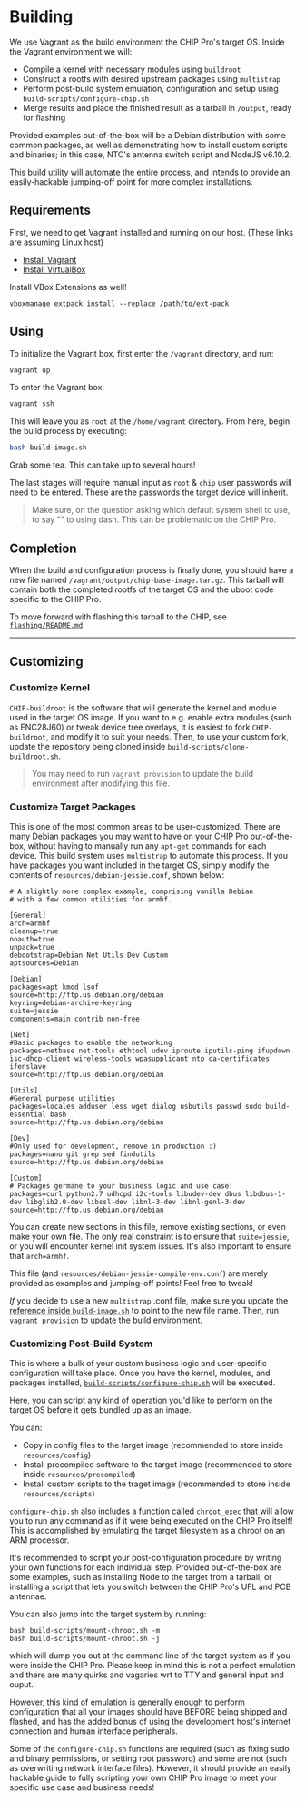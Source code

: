 # Building
We use Vagrant as the build environment the CHIP Pro's target OS.  Inside the Vagrant environment we will:

*  Compile a kernel with necessary modules using `buildroot`
*  Construct a rootfs with desired upstream packages using `multistrap`
*  Perform post-build system emulation, configuration and setup using `build-scripts/configure-chip.sh`
*  Merge results and place the finished result as a tarball in `/output`, ready for flashing

Provided examples out-of-the-box will be a Debian distribution with some common packages, as well as demonstrating how to install custom scripts and binaries; in this case, NTC's antenna switch script and NodeJS v6.10.2.

This build utility will automate the entire process, and intends to provide an easily-hackable jumping-off point for more complex installations.

## Requirements
First, we need to get Vagrant installed and running on our host.  (These links are assuming Linux host)

* [Install Vagrant](https://www.vagrantup.com/downloads.html)
* [Install VirtualBox](https://www.virtualbox.org/wiki/Linux_Downloads)

Install VBox Extensions as well!

```
vboxmanage extpack install --replace /path/to/ext-pack
```

## Using
To initialize the Vagrant box, first enter the `/vagrant` directory, and run:

```bash
vagrant up
```

To enter the Vagrant box:
```bash
vagrant ssh
```

This will leave you as `root` at the `/home/vagrant` directory.  From here, begin the build process by executing:

```bash
bash build-image.sh
```

Grab some tea.  This can take up to several hours!

The last stages will require manual input as `root` & `chip` user passwords will need to be entered.  These are the passwords the target device will inherit.

> Make sure, on the question asking which default system shell to use, to say "<No>" to using dash.  This can be problematic on the CHIP Pro.

## Completion
When the build and configuration process is finally done, you should have a new file named `/vagrant/output/chip-base-image.tar.gz`.  This tarball will contain both the completed rootfs of the target OS and the uboot code specific to the CHIP Pro.

To move forward with flashing this tarball to the CHIP, see [`flashing/README.md`](https://github.com/msolters/linux-chip-build-tool/tree/master/flashing)

---

## Customizing
### Customize Kernel
`CHIP-buildroot` is the software that will generate the kernel and module used in the target OS image.  If you want to e.g. enable extra modules (such as ENC28J60) or tweak device tree overlays, it is easiest to fork `CHIP-buildroot`, and modify it to suit your needs.  Then, to use your custom fork, update the repository being cloned inside `build-scripts/clone-buildroot.sh`.

> You may need to run `vagrant provision` to update the build environment after modifying this file.

### Customize Target Packages
This is one of the most common areas to be user-customized.  There are many Debian packages you may want to have on your CHIP Pro out-of-the-box, without having to manually run any `apt-get` commands for each device.  This build system uses `multistrap` to automate this process.  If you have packages you want included in the target OS, simply modify the contents of `resources/debian-jessie.conf`, shown below:

```
# A slightly more complex example, comprising vanilla Debian
# with a few common utilities for armhf.

[General]
arch=armhf
cleanup=true
noauth=true
unpack=true
debootstrap=Debian Net Utils Dev Custom
aptsources=Debian

[Debian]
packages=apt kmod lsof
source=http://ftp.us.debian.org/debian
keyring=debian-archive-keyring
suite=jessie
components=main contrib non-free

[Net]
#Basic packages to enable the networking
packages=netbase net-tools ethtool udev iproute iputils-ping ifupdown isc-dhcp-client wireless-tools wpasupplicant ntp ca-certificates ifenslave
source=http://ftp.us.debian.org/debian

[Utils]
#General purpose utilities
packages=locales adduser less wget dialog usbutils passwd sudo build-essential bash
source=http://ftp.us.debian.org/debian

[Dev]
#Only used for development, remove in production :)
packages=nano git grep sed findutils
source=http://ftp.us.debian.org/debian

[Custom]
# Packages germane to your business logic and use case!
packages=curl python2.7 udhcpd i2c-tools libudev-dev dbus libdbus-1-dev libglib2.0-dev libssl-dev libnl-3-dev libnl-genl-3-dev
source=http://ftp.us.debian.org/debian
```

You can create new sections in this file, remove existing sections, or even make your own file.  The only real constraint is to ensure that `suite=jessie`, or you will encounter kernel init system issues.  It's also important to ensure that `arch=armhf`.

This file (and `resources/debian-jessie-compile-env.conf`) are merely provided as examples and jumping-off points!  Feel free to tweak!

*If* you decide to use a new `multistrap` .conf file, make sure you update the [reference inside `build-image.sh`](https://github.com/msolters/linux-chip-build-tool/blob/master/vagrant/build-image.sh#L9) to point to the new file name.  Then, run `vagrant provision` to update the build environment.

### Customizing Post-Build System
This is where a bulk of your custom business logic and user-specific configuration will take place.  Once you have the kernel, modules, and packages installed, [`build-scripts/configure-chip.sh`](https://github.com/msolters/linux-chip-build-tool/blob/master/vagrant/build-scripts/configure-chip.sh) will be executed.

Here, you can script any kind of operation you'd like to perform on the target OS before it gets bundled up as an image.

You can:

*  Copy in config files to the target image (recommended to store inside `resources/config`)
*  Install precompiled software to the target image (recommended to store inside `resources/precompiled`)
*  Install custom scripts to the traget image (recommended to store inside `resources/scripts`)

`configure-chip.sh` also includes a function called `chroot_exec` that will allow you to run any command as if it were being executed on the CHIP Pro itself!  This is accomplished by emulating the target filesystem as a chroot on an ARM processor.

It's recommended to script your post-configuration procedure by writing your own functions for each individual step.  Provided out-of-the-box are some examples, such as installing Node to the target from a tarball, or installing a script that lets you switch between the CHIP Pro's UFL and PCB antennae.

You can also jump into the target system by running:

```
bash build-scripts/mount-chroot.sh -m
bash build-scripts/mount-chroot.sh -j
```

which will dump you out at the command line of the target system as if you were inside the CHIP Pro.  Please keep in mind this is not a perfect emulation and there are many quirks and vagaries wrt to TTY and general input and ouput.

However, this kind of emulation is generally enough to perform configuration that all your images should have BEFORE being shipped and flashed, and has the added bonus of using the development host's internet connection and human interface peripherals.

Some of the `configure-chip.sh` functions are required (such as fixing sudo and binary permissions, or setting root password) and some are not (such as overwriting network interface files).  However, it should provide an easily hackable guide to fully scripting your own CHIP Pro image to meet your specific use case and business needs!
